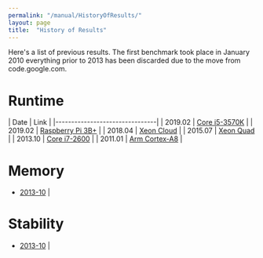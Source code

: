```yaml
---
permalink: "/manual/HistoryOfResults/"
layout: page
title:  "History of Results"
---
```


Here's a list of previous results.  The first benchmark took place in January 2010 everything prior to 2013 has been discarded due to the move from code.google.com.


# Runtime

| Date      |  Link              |
|--------------------------------|
| 2019.02   | [Core i5-3570K]({{site.baseurl}}/runtime/2019_02_i53570/) |
| 2019.02   | [Raspberry Pi 3B+]({{site.baseurl}}/runtime/2019_02_RPI3BP/) |
| 2018.04   | [Xeon Cloud]({{site.baseurl}}/runtime/2018_04_XeonQuad/) |
| 2015.07   | [Xeon Quad]({{site.baseurl}}/runtime/2015_07_XeonQuad/)  | 
| 2013.10   | [Core i7-2600]({{site.baseurl}}/runtime/2013_10_Corei7v2600/)  | 
| 2011.01   | [Arm Cortex-A8]({{site.baseurl}}/runtime/2011_01_ArmCortexA8/) |

# Memory

* [2013-10]({{site.baseurl}}/memory/2013_10/) |

# Stability

* [2013-10]({{site.baseurl}}/stability/2013_10/) |
